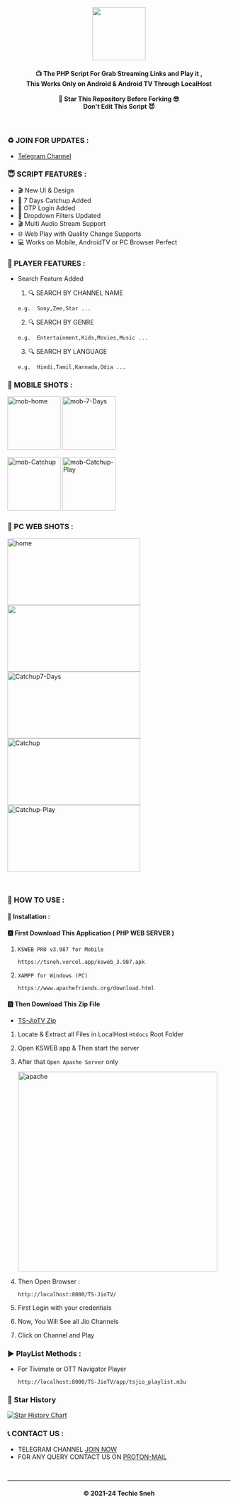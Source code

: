 <p align='center'><img src="https://i.ibb.co/BcjC6R8/jiotv.png" width="120"></p>

<!--
* Copyright 2021-24 SnehTV, Inc.
* Licensed under MIT (https://github.com/mitthu786/TS-JioTV/blob/main/LICENSE)
* Created By : TechieSneh
-->

<h4 align='center'>📺 The PHP Script For Grab Streaming Links and Play it ,</br> This Works Only on Android & Android TV
Through LocalHost </br></br>🌟 Star This Repository Before Forking 😎</br>Don't Edit This Script
😈</h4>
</br>

### ♻️ JOIN FOR UPDATES :

- [Telegram Channel](https://tsneh.vercel.app/ts-tg)

### 😇 SCRIPT FEATURES :

- 🎬 New UI & Design
- 📅 7 Days Catchup Added
- 🔐 OTP Login Added
- 🎥 Dropdown Filters Updated
- 🎬 Multi Audio Stream Support
- 🌐 Web Play with Quality Change Supports
- 💻 Works on Mobile, AndroidTV or PC Browser Perfect

### 💖 PLAYER FEATURES :

- Search Feature Added</br>

  1. 🔍 SEARCH BY CHANNEL NAME

  ```
  e.g.  Sony,Zee,Star ...
  ```

  2. 🔍 SEARCH BY GENRE

  ```
  e.g.  Entertainment,Kids,Movies,Music ...
  ```

  3. 🔍 SEARCH BY LANGUAGE

  ```
  e.g.  Hindi,Tamil,Kannada,Odia ...
  ```

### 📸 MOBILE SHOTS :

<p align="left">
  <img src="https://i.ibb.co/bL3x1f9/1.png" alt="mob-home" width="120">
  <img src="https://i.ibb.co/dGMrpdf/2.png" alt="mob-7-Days" width="120">
</p>

<p align="left">
  <img src="https://i.ibb.co/b72rZ1m/3.png" alt="mob-Catchup" width="120">
  <img src="https://i.ibb.co/nDmthvB/4.png" alt="mob-Catchup-Play" width="120">
</p>

### 📸 PC WEB SHOTS :

<img src="https://i.ibb.co/7tJd9Rb/11.png" alt="home" width="300" height="150"></br>
<img src="https://i.ibb.co/xYJNzw3/play.png" width="300" height="150"></br>
<img src="https://i.ibb.co/P5RTwNN/12.png" alt="Catchup7-Days" width="300" height="150"></br>
<img src="https://i.ibb.co/0qNGkdg/13.png" alt="Catchup" width="300" height="150"></br>
<img src="https://i.ibb.co/tbzzwrq/Catchup-Play.png" alt="Catchup-Play" width="300" height="150"></br>

</br>

### 🍁 HOW TO USE :

#### 🔐 Installation :

#### 🅰️ First Download This Application ( PHP WEB SERVER )

1. `KSWEB PRO v3.987 for Mobile`

   ```
   https://tsneh.vercel.app/ksweb_3.987.apk
   ```

2. `XAMPP for Windows (PC)`

   ```
   https://www.apachefriends.org/download.html
   ```

#### 🅱️ Then Download This Zip File

- [TS-JioTV Zip](https://tsnehcors.mitthu.workers.dev/?https://github.com/mitthu786/TS-JioTV/blob/main/TS-JioTV.zip?raw=true) </br>

1. Locate & Extract all Files in LocalHost `Htdocs` Root Folder
2. Open KSWEB app & Then start the server

3. After that `Open Apache Server` only

   <img src="https://i.ibb.co/GpGSP01/apache-htdoc.jpg" alt="apache" width="450"></br>

4. Then Open Browser :

   ```
   http://localhost:8000/TS-JioTV/
   ```

5. First Login with your credentials
6. Now, You Will See all Jio Channels
7. Click on Channel and Play

### ▶️ PlayList Methods :

- For Tivimate or OTT Navigator Player

  ```
  http://localhost:8000/TS-JioTV/app/tsjio_playlist.m3u
  ```

<!--
* Copyright 2021-24 SnehTV, Inc.
* Licensed under MIT (https://github.com/mitthu786/TS-JioTV/blob/main/LICENSE)
* Created By : TechieSneh
-->

### 🌟 Star History

[![Star History Chart](https://api.star-history.com/svg?repos=mitthu786/TS-JioTV&type=Date)](https://star-history.com/#mitthu786/TS-JioTV&Date)

### 📞 CONTACT US :

- TELEGRAM CHANNEL [JOIN NOW](https://tsneh.vercel.app/ts-tg)
- FOR ANY QUERY CONTACT US ON [PROTON-MAIL](mailto:techiesneh@protonmail.com)

</br>

---

<h4 align='center'>© 2021-24 Techie Sneh</h4>

<!-- DO NOT REMOVE THIS CREDIT -->
<!-- © 2021-24 TechieSneh -->
